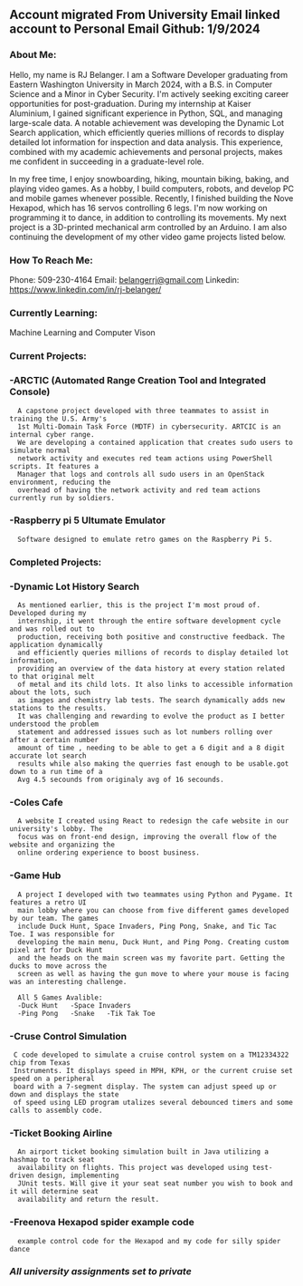 Account migrated From University Email linked account to Personal Email Github: 1/9/2024
------------------------------------------------------------------------------------------------------------------------------------------------------------------------------------------------------
### About Me: 
Hello, my name is RJ Belanger. I am a Software Developer graduating from Eastern Washington University in March 2024, with a B.S. in Computer Science and a Minor in Cyber Security. I'm actively seeking exciting career opportunities for post-graduation. During my internship at Kaiser Aluminium, I gained significant experience in Python, SQL, and managing large-scale data. A notable achievement was developing the Dynamic Lot Search application, which efficiently queries millions of records to display detailed lot information for inspection and data analysis. This experience, combined with my academic achievements and personal projects, makes me confident in succeeding in a graduate-level role.

In my free time, I enjoy snowboarding, hiking, mountain biking, baking, and playing video games. As a hobby, I build computers, robots, and develop PC and mobile games whenever possible. Recently, I finished building the Nove Hexapod, which has 16 servos controlling 6 legs. I'm now working on programming it to dance, in addition to controlling its movements. My next project is a 3D-printed mechanical arm controlled by an Arduino. I am also continuing the development of my other video game projects listed below.

### How To Reach Me:
Phone: 509-230-4164
Email: belangerrj@gmail.com
Linkedin: https://www.linkedin.com/in/rj-belanger/

### Currently Learning: 
Machine Learning and Computer Vison

### Current Projects:
  ### -ARCTIC (Automated Range Creation Tool and Integrated Console)
      A capstone project developed with three teammates to assist in training the U.S. Army's
      1st Multi-Domain Task Force (MDTF) in cybersecurity. ARTCIC is an internal cyber range.
      We are developing a contained application that creates sudo users to simulate normal 
      network activity and executes red team actions using PowerShell scripts. It features a 
      Manager that logs and controls all sudo users in an OpenStack environment, reducing the 
      overhead of having the network activity and red team actions currently run by soldiers.

  ### -Raspberry pi 5 Ultumate Emulator 
      Software designed to emulate retro games on the Raspberry Pi 5.

### Completed Projects:
 ### -Dynamic Lot History Search
      As mentioned earlier, this is the project I'm most proud of. Developed during my
      internship, it went through the entire software development cycle and was rolled out to
      production, receiving both positive and constructive feedback. The application dynamically
      and efficiently queries millions of records to display detailed lot information,
      providing an overview of the data history at every station related to that original melt
      of metal and its child lots. It also links to accessible information about the lots, such
      as images and chemistry lab tests. The search dynamically adds new stations to the results.
      It was challenging and rewarding to evolve the product as I better understood the problem
      statement and addressed issues such as lot numbers rolling over after a certain number 
      amount of time , needing to be able to get a 6 digit and a 8 digit accurate lot search 
      results while also making the querries fast enough to be usable.got down to a run time of a
      Avg 4.5 secounds from originaly avg of 16 secounds.
      
 ### -Coles Cafe 
      A website I created using React to redesign the cafe website in our university's lobby. The
      focus was on front-end design, improving the overall flow of the website and organizing the
      online ordering experience to boost business.

 ### -Game Hub 
      A project I developed with two teammates using Python and Pygame. It features a retro UI
      main lobby where you can choose from five different games developed by our team. The games
      include Duck Hunt, Space Invaders, Ping Pong, Snake, and Tic Tac Toe. I was responsible for
      developing the main menu, Duck Hunt, and Ping Pong. Creating custom pixel art for Duck Hunt
      and the heads on the main screen was my favorite part. Getting the ducks to move across the
      screen as well as having the gun move to where your mouse is facing was an interesting challenge.
      
      All 5 Games Avalible:
      -Duck Hunt   -Space Invaders 
      -Ping Pong   -Snake   -Tik Tak Toe  

 ### -Cruse Control Simulation  
     C code developed to simulate a cruise control system on a TM12334322 chip from Texas
     Instruments. It displays speed in MPH, KPH, or the current cruise set speed on a peripheral
     board with a 7-segment display. The system can adjust speed up or down and displays the state
     of speed using LED program utalizes several debounced timers and some calls to assembly code.
     
 ### -Ticket Booking Airline  
      An airport ticket booking simulation built in Java utilizing a hashmap to track seat
      availability on flights. This project was developed using test-driven design, implementing
      JUnit tests. Will give it your seat seat number you wish to book and it will determine seat 
      availability and return the result.

 ### -Freenova Hexapod spider example code  
      example control code for the Hexapod and my code for silly spider dance

### *All university assignments set to private* 


<!--
**RJBelanger/RJBelanger** is a ✨ _special_ ✨ repository because its `README.md` (this file) appears on your GitHub profile.

Here are some ideas to get you started:

- 🔭 I’m currently working on ...
- 🌱 I’m currently learning ...
- 👯 I’m looking to collaborate on ...
- 🤔 I’m looking for help with ...
- 💬 Ask me about ...
- 📫 How to reach me: ...
- 😄 Pronouns: ...
- ⚡ Fun fact: ...
-->
